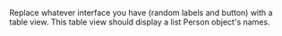 Replace whatever interface you have (random labels and button) with a table view. This table view should display a list Person object's names.
